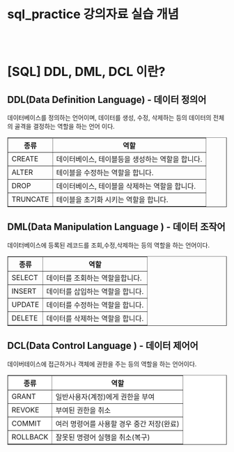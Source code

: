 # sql_practice 강의자료 실습 개념
<br><br>
<h1>[SQL] DDL, DML, DCL 이란?</h1>
<h2>DDL(Data Definition Language) - 데이터 정의어</h2>
<p>데이터베이스를 정의하는 언어이며, 데이터를 생성, 수정, 삭제하는 등의 데이터의 전체의 골격을 결정하는 역할을 하는 언어 이다.</p>
<table border="1">
  <th>종류</th>
  <th>역할</th>
    <tr>
      <td>CREATE</td>
      <td>데이터베이스, 테이블등을 생성하는 역할을 합니다.</td>
    </tr>
    <tr>
      <td>ALTER</td>
      <td>테이블을 수정하는 역할을 합니다.</td>
    </tr>
    <tr>
      <td>DROP</td>
      <td>데이터베이스, 테이블을 삭제하는 역할을 합니다.</td>
    </tr>
    <tr>
      <td>TRUNCATE</td>
      <td>테이블을 초기화 시키는 역할을 합니다.</td>
    </tr>
</table>

<h2>DML(Data Manipulation Language ) - 데이터 조작어</h2>
<p>데이터베이스에 등록된 레코드를 조회,수정,삭제하는 등의 역할을 하는 언어이다.</p>
<table border="1">
  <th>종류</th>
  <th>역할</th>
    <tr>
      <td>SELECT</td>
      <td>데이터를 조회하는 역할을합니다.</td>
    </tr>
    <tr>
      <td>INSERT</td>
      <td>데이터를 삽입하는 역할을 합니다.</td>
    </tr>
    <tr>
      <td>UPDATE</td>
      <td>데이터를 수정하는 역할을 합니다.</td>
    </tr>
    <tr>
      <td>DELETE</td>
      <td>데이터를 삭제하는 역할을 합니다.</td>
    </tr>
</table>


<h2>DCL(Data Control Language ) - 데이터 제어어</h2>
<p>데이버테이스에 접근하거나 객체에 권한을 주는 등의 역할을 하는 언어이다.</p>
<table border="1" bgcolor="#ffffff">
  <th>종류</th>
  <th>역할</th>
    <tr>
      <td>GRANT</td>
      <td>일반사용자(계정)에게 권한을 부여</td>
    </tr>
    <tr>
      <td>REVOKE</td>
      <td>부여된 권한을 취소</td>
    </tr>
    <tr>
      <td>COMMIT</td>
      <td>여러 명령어를 사용할 경우 중간 저장(완료)</td>
    </tr>
    <tr>
      <td>ROLLBACK</td>
      <td>잘못된 명령어 실행을 취소(복구)</td>
    </tr>
</table>
